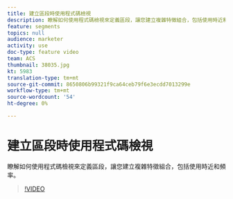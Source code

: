 ```yaml
---
title: 建立區段時使用程式碼檢視
description: 瞭解如何使用程式碼檢視來定義區段，讓您建立複雜特徵組合，包括使用時近和頻率。
feature: segments
topics: null
audience: marketer
activity: use
doc-type: feature video
team: ACS
thumbnail: 38035.jpg
kt: 5983
translation-type: tm+mt
source-git-commit: 8650806b99321f9ca64ceb79f6e3ecdd7013299e
workflow-type: tm+mt
source-wordcount: '54'
ht-degree: 0%

---
```



# 建立區段時使用程式碼檢視

瞭解如何使用程式碼檢視來定義區段，讓您建立複雜特徵組合，包括使用時近和頻率。

>[!VIDEO](https://video.tv.adobe.com/v/38035/?quality=12&learn=on)
